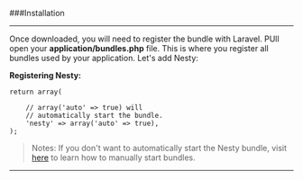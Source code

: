 ###Installation

----------

Once downloaded, you will need to register the bundle with Laravel. PUll open your **application/bundles.php** file. This is where you register all bundles used by your application. Let's add Nesty:

**Registering Nesty:**

    return array(
    
    	// array('auto' => true) will
    	// automatically start the bundle.
    	'nesty' => array('auto' => true),
    );

>Notes: If you don't want to automatically start the Nesty bundle, visit [here](http://laravel.com/docs/bundles#starting-bundles) to learn how to manually start bundles.

----------
